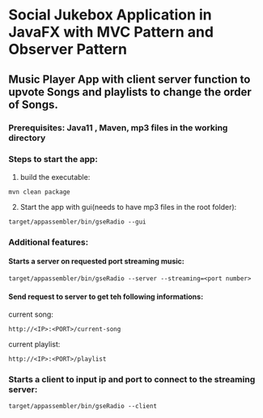 # Social Jukebox Application in JavaFX with MVC Pattern and Observer Pattern
## Music Player App with client server function to upvote Songs and playlists to change the order of Songs.

### Prerequisites: Java11 , Maven, mp3 files in the working directory

### Steps to start the app:
 1. build the executable:
 ```
 mvn clean package 
 ```
 
2. Start the app with gui(needs to have mp3 files in the root folder):

```
target/appassembler/bin/gseRadio --gui 
```

### Additional features:

#### Starts a  server on requested port streaming music:

```
target/appassembler/bin/gseRadio --server --streaming=<port number> 
```
#### Send request to server to get teh following informations:
current song:
```
http://<IP>:<PORT>/current-song
```
current playlist:
```
http://<IP>:<PORT>/playlist
```
### Starts a client to input ip and port to connect to the streaming server:

```
target/appassembler/bin/gseRadio --client
```
